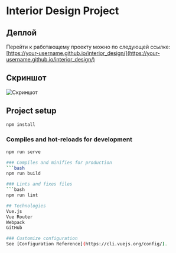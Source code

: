 # Interior Design Project

## Деплой

Перейти к работающему проекту можно по следующей ссылке:
[https://your-username.github.io/interior_design/](https://your-username.github.io/interior_design/)

## Скриншот
![Скриншот](https://github.com/user-attachments/assets/9aee4baf-32fd-4a2b-b166-5ab01ee9545a)

## Project setup
   ```bash
npm install
```

### Compiles and hot-reloads for development
   ```bash
npm run serve

### Compiles and minifies for production
   ```bash
   npm run build

### Lints and fixes files
   ```bash
   npm run lint

## Technologies
  Vue.js
  Vue Router
  Webpack
  GitHub

### Customize configuration
See [Configuration Reference](https://cli.vuejs.org/config/).
